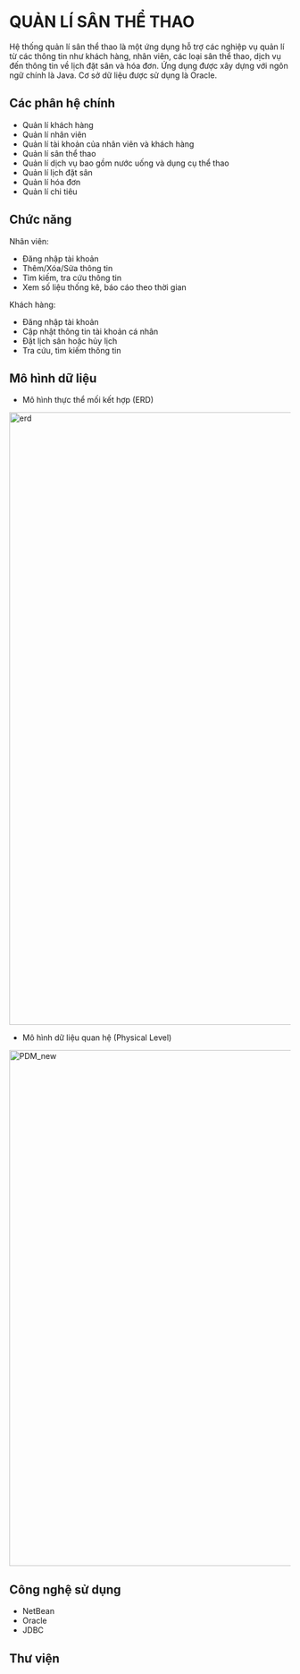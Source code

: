 
# QUẢN LÍ SÂN THỂ THAO

Hệ thống quản lí sân thể thao là một ứng dụng hỗ trợ các nghiệp vụ quản lí từ các thông tin như khách hàng, nhân viên, các loại sân thể thao, dịch vụ đến thông tin về lịch đặt sân và hóa đơn. Ứng dụng
được xây dựng với ngôn ngữ chính là Java. Cơ sở dữ liệu được sử dụng là Oracle. 


## Các phân hệ chính

+ Quản lí khách hàng
+ Quản lí nhân viên
+ Quản lí tài khoản của nhân viên và khách hàng
+ Quản lí sân thể thao
+ Quản lí dịch vụ bao gồm nước uống và dụng cụ thể thao
+ Quản lí lịch đặt sân
+ Quản lí hóa đơn
+ Quản lí chi tiêu
## Chức năng

Nhân viên:
+ Đăng nhập tài khoản
+ Thêm/Xóa/Sửa thông tin
+ Tìm kiếm, tra cứu thông tin
+ Xem số liệu thống kê, báo cáo theo thời gian

Khách hàng:
+ Đăng nhập tài khoản
+ Cập nhật thông tin tài khoản cá nhân
+ Đặt lịch sân hoặc hủy lịch
+ Tra cứu, tìm kiếm thông tin

## Mô hình dữ liệu
+ Mô hình thực thể mối kết hợp (ERD)

<img width="1095" alt="erd" src="https://user-images.githubusercontent.com/81256065/168630225-84c6b3ef-9912-44d5-8f2e-9e22a6b87427.png">

+ Mô hình dữ liệu quan hệ (Physical Level)

<img width="922" alt="PDM_new" src="https://user-images.githubusercontent.com/81256065/168630574-3ee164fd-aca7-4da1-9d08-c357829d9b64.png">

## Công nghệ sử dụng
+ NetBean
+ Oracle
+ JDBC
## Thư viện
